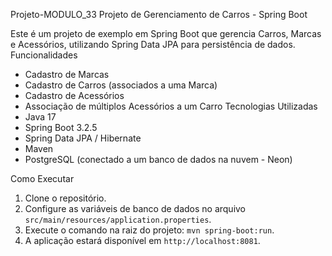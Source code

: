  Projeto-MODULO_33
 Projeto de Gerenciamento de Carros - Spring Boot

Este é um projeto de exemplo em Spring Boot que gerencia Carros, Marcas e Acessórios, utilizando Spring Data JPA para persistência de dados.
 Funcionalidades
- Cadastro de Marcas
- Cadastro de Carros (associados a uma Marca)
- Cadastro de Acessórios
- Associação de múltiplos Acessórios a um Carro
 Tecnologias Utilizadas
- Java 17
- Spring Boot 3.2.5
- Spring Data JPA / Hibernate
- Maven
- PostgreSQL (conectado a um banco de dados na nuvem - Neon)

 Como Executar
1. Clone o repositório.
2. Configure as variáveis de banco de dados no arquivo `src/main/resources/application.properties`.
3. Execute o comando na raiz do projeto: `mvn spring-boot:run`.
4. A aplicação estará disponível em `http://localhost:8081`.
